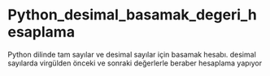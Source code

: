 # Python_desimal_basamak_degeri_hesaplama
Python dilinde tam sayılar ve desimal sayılar için basamak hesabı. desimal sayılarda virgülden önceki ve sonraki değerlerle beraber hesaplama yapıyor
